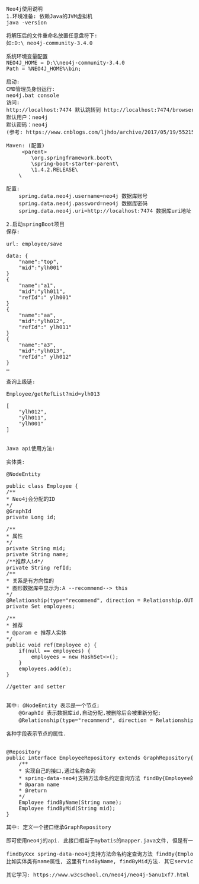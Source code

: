 <pre>Neo4j使用说明
1.环境准备: 依赖Java的JVM虚拟机
java -version

将解压后的文件重命名放置任意盘符下:
如:D:\ neo4j-community-3.4.0

系统环境变量配置 
NEO4J_HOME = D:\\neo4j-community-3.4.0
Path = %NEO4J_HOME%\bin;

启动:
CMD管理员身份运行:
neo4j.bat console
访问:
http://localhost:7474 默认跳转到 http://localhost:7474/browser
默认用户：neo4j
默认密码：neo4j
(参考: https://www.cnblogs.com/ljhdo/archive/2017/05/19/5521577.html) 

Maven: (配置)
	 &lt;parent&gt;
		\<groupId>org.springframework.boot\</groupId>
		\<artifactId>spring-boot-starter-parent\</artifactId>
		\<version>1.4.2.RELEASE\</version>
	\</parent>

配置: 
	spring.data.neo4j.username=neo4j 数据库账号
	spring.data.neo4j.password=neo4j 数据库密码
	spring.data.neo4j.uri=http://localhost:7474 数据库uri地址
	
2.启动springBoot项目 
保存: 

url: employee/save 

data: { 
	"name":"top",	
	"mid":"ylh001"
} 
{
	"name":"a1",
	"mid":"ylh011",
	"refId":" ylh001"
}
{ 
	"name":"aa",
	"mid":"ylh012",
	"refId":" ylh011"
} 
{ 
	"name":"a3", 
	"mid":"ylh013", 
	"refId":" ylh012" 
} 
… 

查询上级链: 

Employee/getRefList?mid=ylh013

[ 
	"ylh012", 
	"ylh011", 
	"ylh001" 
] 


Java api使用方法: 

实体类: 

@NodeEntity 

public class Employee { 
/** 
* Neo4j会分配的ID 
*/ 
@GraphId 
private Long id; 

/** 
* 属性 
*/ 
private String mid; 
private String name; 
/**推荐人id*/ 
private String refId; 
/** 
* 关系是有方向性的 
* 图形数据库中显示为:A --recommend--> this 
*/ 
@Relationship(type="recommend", direction = Relationship.OUTGOING) 
private Set<Employee> employees; 

/** 
* 推荐 
* @param e 推荐人实体 
*/ 
public void ref(Employee e) { 
	if(null == employees) { 
		employees = new HashSet<>(); 
	} 
	employees.add(e); 
} 

//getter and setter 


其中: @NodeEntity 表示是一个节点; 
	@GraphId 表示数据库id,自动分配,被删除后会被重新分配; 
	@Relationship(type="recommend", direction = Relationship.OUTGOING) 表示一个关系,有方向性; 

各种字段表示节点的属性. 


@Repository 
public interface EmployeeRepository extends GraphRepository<Employee>{ 
	/** 
	* 实现自己的接口,通过名称查询 
	* spring-data-neo4j支持方法命名约定查询方法 findBy{Employee的属性名} 
	* @param name 
	* @return 
	*/ 
	Employee findByName(String name); 
	Employee findByMid(String mid); 
} 

其中: 定义一个接口继承GraphRepository<T> 

即可使用neo4j的api. 此接口相当于mybatis的mapper.java文件, 但是有一个@Repository注解. 

findByXxx spring-data-neo4j支持方法命名约定查询方法 findBy{Employee的属性名} 
比如实体类有name属性, 这里有findByName, findByMid方法. 其它service层,controller层基本不变. 

其它学习: https://www.w3cschool.cn/neo4j/neo4j-5anu1xf7.html 
</pre>